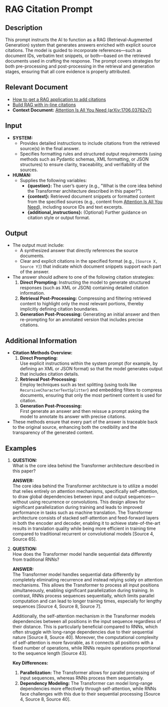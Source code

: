 # **RAG Citation Prompt**

## **Description**

This prompt instructs the AI to function as a RAG (Retrieval-Augmented Generation) system that generates answers enriched with explicit source citations. The model is guided to incorporate references—such as document IDs, verbatim text snippets, or both—based on the retrieved documents used in crafting the response. The prompt covers strategies for both pre-processing and post-processing in the retrieval and generation stages, ensuring that all core evidence is properly attributed.

## **Relevant Document**

- [How to get a RAG application to add citations](https://python.langchain.com/docs/how_to/qa_citations/)
- [Build RAG with in-line citations](https://docs.llamaindex.ai/en/stable/examples/workflow/citation_query_engine/)
- **Context Document:** [Attention Is All You Need (arXiv:1706.03762v7)](https://arxiv.org/html/1706.03762v7)

## **Input**

- **SYSTEM:**
  - Provides detailed instructions to include citations from the retrieved source(s) in the final answer.
  - Specifies formatting rules and structured output requirements (using methods such as Pydantic schemas, XML formatting, or JSON structures) to ensure clarity, traceability, and verifiability of the sources.
- **HUMAN:**
  - Supplies the following variables:
    - **{question}:** The user’s query (e.g., "What is the core idea behind the Transformer architecture described in this paper?").
    - **{context}:** Retrieved document snippets or formatted content from the specified sources (e.g., content from [Attention Is All You Need](https://arxiv.org/html/1706.03762v7)), including source IDs and text excerpts.
    - **{additional_instructions}:** (Optional) Further guidance on citation style or output format.

## **Output**

- The output must include:
  - A synthesized answer that directly references the source documents.
  - Clear and explicit citations in the specified format (e.g., `[Source X, Source Y]`) that indicate which document snippets support each part of the answer.
- The answer should adhere to one of the following citation strategies:
  1. **Direct Prompting:** Instructing the model to generate structured responses (such as XML or JSON) containing detailed citation information.
  2. **Retrieval Post-Processing:** Compressing and filtering retrieved content to highlight only the most relevant portions, thereby implicitly defining citation boundaries.
  3. **Generation Post-Processing:** Generating an initial answer and then re-prompting for an annotated version that includes precise citations.

## **Additional Information**

- **Citation Methods Overview:**
  1. **Direct Prompting:**  
     Use explicit instructions within the system prompt (for example, by defining an XML or JSON format) so that the model generates output that includes citation details.
  2. **Retrieval Post-Processing:**  
     Employ techniques such as text splitting (using tools like `RecursiveCharacterTextSplitter`) and embedding filters to compress documents, ensuring that only the most pertinent content is used for citation.
  3. **Generation Post-Processing:**  
     First generate an answer and then reissue a prompt asking the model to annotate its answer with precise citations.
- These methods ensure that every part of the answer is traceable back to the original source, enhancing both the credibility and the transparency of the generated content.

## **Examples**

1. **QUESTION:**  
   What is the core idea behind the Transformer architecture described in this paper?

   **ANSWER:**  
   The core idea behind the Transformer architecture is to utilize a model that relies entirely on attention mechanisms, specifically self-attention, to draw global dependencies between input and output sequences—without using recurrence or convolutions. This design allows for significant parallelization during training and leads to improved performance in tasks such as machine translation. The Transformer architecture consists of stacked self-attention and feed-forward layers in both the encoder and decoder, enabling it to achieve state-of-the-art results in translation quality while being more efficient in training time compared to traditional recurrent or convolutional models [Source 4, Source 65].

2. **QUESTION:**  
   How does the Transformer model handle sequential data differently from traditional RNNs?

   **ANSWER:**  
   The Transformer model handles sequential data differently by completely eliminating recurrence and instead relying solely on attention mechanisms. This allows the Transformer to process all input positions simultaneously, enabling significant parallelization during training. In contrast, RNNs process sequences sequentially, which limits parallel computation and can lead to longer training times, especially for lengthy sequences [Source 4, Source 8, Source 7].

   Additionally, the self-attention mechanism in the Transformer models dependencies between all positions in the input sequence regardless of their distance. This is particularly beneficial compared to RNNs, which often struggle with long-range dependencies due to their sequential nature [Source 8, Source 40]. Moreover, the computational complexity of self-attention is more favorable, as it connects all positions with a fixed number of operations, while RNNs require operations proportional to the sequence length [Source 43].

   **Key Differences:**

   1. **Parallelization:** The Transformer allows for parallel processing of input sequences, whereas RNNs process them sequentially.
   2. **Dependency Modeling:** The Transformer can model long-range dependencies more effectively through self-attention, while RNNs face challenges with this due to their sequential processing [Source 4, Source 8, Source 40].
